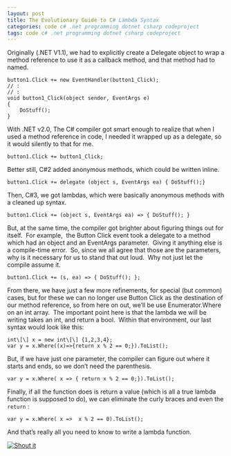 ```yaml
---
layout: post
title: The Evolutionary Guide to C# Lambda Syntax
categories: code c# .net programming dotnet csharp codeproject
tags: code c# .net programming dotnet csharp codeproject
---
```

Originally (.NET V1.1), we had to explicitly create a Delegate object to wrap a method reference to use it as a callback method, and that method had to named.

    button1.Click += new EventHandler(button1_Click);
    // :
    // :
    void button1_Click(object sender, EventArgs e)
    {
        DoStuff();
    }

With .NET v2.0, The C# compiler got smart enough to realize that when I used a method reference in code, I needed it wrapped up as a delegate, so it would silently to that for me.

    button1.Click += button1_Click;

Better still, C#2 added anonymous methods, which could be written inline.

    button1.Click += delegate (object s, EventArgs ea) { DoStuff();}

Then, C#3, we got lambdas, which were basically anonymous methods with a cleaned up syntax.

    button1.Click += (object s, EventArgs ea) => { DoStuff(); }
    
But, at the same time, the compiler got brighter about figuring things out for itself.  For example,  the Button Click event took a delegate to a method which had an object and an EventArgs parameter.  Giving it anything else is a compile-time error.  So, since we all agree that those are the parameters, why is it necessary for us to stand that out loud.  Why not just let the compile assume it.

    button1.Click += (s, ea) => { DoStuff(); };

From there, we have just a few more refinements, for special (but common) cases, but for these we can no longer use Button Click as the destination of our method reference, so from here on out, we’ll be use Enumerator.Where on an int array.  The important point here is that the lambda we will be writing takes an int, and return a bool.  Within that environment, our last syntax would look like this:

    int\[\] x = new int\[\] {1,2,3,4};
    var y = x.Where((x)=>{return x % 2 == 0;}).ToList();

But, if we have just one parameter, the compiler can figure out where it starts and ends, so we don’t need the parenthesis. 

    var y = x.Where( x => { return x % 2 == 0;}).ToList();

Finally, if all the function does is return a value (which is all a true lambda function is supposed to do), we can eliminate the curly braces and even the `return` :

    var y = x.Where( x =>  x % 2 == 0).ToList();

And that’s really all you need to know to write a lambda function.

<a href="http://dotnetshoutout.com/Honest-Illusion-The-Evolutionary-Guide-to-C-Lambda-Syntax">
  <img alt="Shout it" src="http://dotnetshoutout.com/image.axd?url=http%3A%2F%2Fhonestillusion.com%2Fblogs%2Fblog_0%2Farchive%2F2011%2F03%2F17%2Fthe-evolutionary-guide-to-c-lambda-syntax.aspx" style="border:0px;" />
</a>